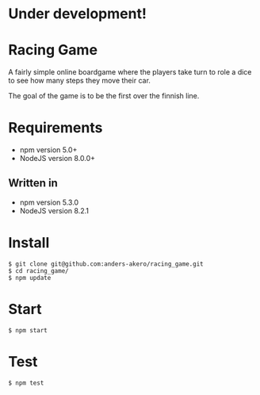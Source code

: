 # Under development!

# Racing Game
A fairly simple online boardgame where the players take turn to role a dice to see how many steps they move their car.

The goal of the game is to be the first over the finnish line.

# Requirements
* npm version 5.0+
* NodeJS version 8.0.0+
## Written in 
* npm version 5.3.0
* NodeJS version 8.2.1

# Install
```
$ git clone git@github.com:anders-akero/racing_game.git
$ cd racing_game/
$ npm update
```

# Start
```
$ npm start
```

# Test
```
$ npm test
```
